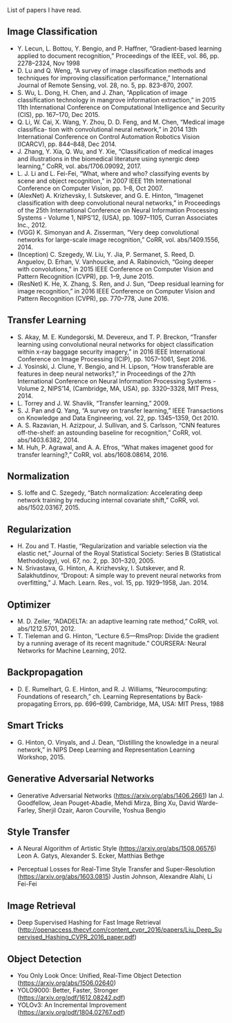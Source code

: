List of papers I have read.

## Image Classification
- Y. Lecun, L. Bottou, Y. Bengio, and P. Haffner, “Gradient-based learning applied to document recognition,” Proceedings of the IEEE, vol. 86, pp. 2278–2324, Nov 1998
- D. Lu and Q. Weng, “A survey of image classification methods and techniques for improving classification performance,” International Journal of Remote Sensing, vol. 28, no. 5, pp. 823–870, 2007.
- S. Wu, L. Dong, H. Chen, and J. Zhan, “Application of image classification technology in mangrove information extraction,” in 2015 11th International Conference on Computational Intelligence and Security (CIS), pp. 167–170, Dec 2015.
- Q. Li, W. Cai, X. Wang, Y. Zhou, D. D. Feng, and M. Chen, “Medical image classifica- tion with convolutional neural network,” in 2014 13th International Conference on Control Automation Robotics Vision (ICARCV), pp. 844–848, Dec 2014.
- J. Zhang, Y. Xia, Q. Wu, and Y. Xie, “Classification of medical images and illustrations in the biomedical literature using synergic deep learning,” CoRR, vol. abs/1706.09092, 2017.
- L. J. Li and L. Fei-Fei, “What, where and who? classifying events by scene and object recognition,” in 2007 IEEE 11th International Conference on Computer Vision, pp. 1–8, Oct 2007.
- (AlexNet) A. Krizhevsky, I. Sutskever, and G. E. Hinton, “Imagenet classification with deep convolutional neural networks,” in Proceedings of the 25th International Conference on Neural Information Processing Systems - Volume 1, NIPS’12, (USA), pp. 1097–1105, Curran Associates Inc., 2012.
- (VGG) K. Simonyan and A. Zisserman, “Very deep convolutional networks for large-scale image recognition,” CoRR, vol. abs/1409.1556, 2014.
- (Inception) C. Szegedy, W. Liu, Y. Jia, P. Sermanet, S. Reed, D. Anguelov, D. Erhan, V. Vanhoucke, and A. Rabinovich, “Going deeper with convolutions,” in 2015 IEEE Conference on Computer Vision and Pattern Recognition (CVPR), pp. 1–9, June 2015.
- (ResNet) K. He, X. Zhang, S. Ren, and J. Sun, “Deep residual learning for image recognition,” in 2016 IEEE Conference on Computer Vision and Pattern Recognition (CVPR), pp. 770–778, June 2016.

## Transfer Learning
- S. Akay, M. E. Kundegorski, M. Devereux, and T. P. Breckon, “Transfer learning using convolutional neural networks for object classification within x-ray baggage security imagery,” in 2016 IEEE International Conference on Image Processing (ICIP), pp. 1057–1061, Sept 2016.
- J. Yosinski, J. Clune, Y. Bengio, and H. Lipson, “How transferable are features in deep neural networks?,” in Proceedings of the 27th International Conference on Neural Information Processing Systems - Volume 2, NIPS’14, (Cambridge, MA, USA), pp. 3320–3328, MIT Press, 2014.
- L. Torrey and J. W. Shavlik, “Transfer learning,” 2009.
- S. J. Pan and Q. Yang, “A survey on transfer learning,” IEEE Transactions on Knowledge and Data Engineering, vol. 22, pp. 1345–1359, Oct 2010.
- A. S. Razavian, H. Azizpour, J. Sullivan, and S. Carlsson, “CNN features off-the-shelf: an astounding baseline for recognition,” CoRR, vol. abs/1403.6382, 2014.
- M. Huh, P. Agrawal, and A. A. Efros, “What makes imagenet good for transfer learning?,” CoRR, vol. abs/1608.08614, 2016.


## Normalization
- S. Ioffe and C. Szegedy, “Batch normalization: Accelerating deep network training by reducing internal covariate shift,” CoRR, vol. abs/1502.03167, 2015.

## Regularization
- H. Zou and T. Hastie, “Regularization and variable selection via the elastic net,” Journal of the Royal Statistical Society: Series B (Statistical Methodology), vol. 67, no. 2, pp. 301–320, 2005.
- N. Srivastava, G. Hinton, A. Krizhevsky, I. Sutskever, and R. Salakhutdinov, “Dropout: A simple way to prevent neural networks from overfitting,” J. Mach. Learn. Res., vol. 15, pp. 1929–1958, Jan. 2014.

## Optimizer
- M. D. Zeiler, “ADADELTA: an adaptive learning rate method,” CoRR, vol. abs/1212.5701, 2012.
- T. Tieleman and G. Hinton, “Lecture 6.5—RmsProp: Divide the gradient by a running average of its recent magnitude.” COURSERA: Neural Networks for Machine Learning, 2012.

## Backpropagation
- D. E. Rumelhart, G. E. Hinton, and R. J. Williams, “Neurocomputing: Foundations of research,” ch. Learning Representations by Back-propagating Errors, pp. 696–699, Cambridge, MA, USA: MIT Press, 1988

## Smart Tricks
- G. Hinton, O. Vinyals, and J. Dean, “Distilling the knowledge in a neural network,” in NIPS Deep Learning and Representation Learning Workshop, 2015.

## Generative Adversarial Networks
- Generative Adversarial Networks (https://arxiv.org/abs/1406.2661)
  Ian J. Goodfellow, Jean Pouget-Abadie, Mehdi Mirza, Bing Xu, David Warde-Farley, Sherjil Ozair, Aaron Courville, Yoshua Bengio
   
## Style Transfer
- A Neural Algorithm of Artistic Style (https://arxiv.org/abs/1508.06576) 
  Leon A. Gatys, Alexander S. Ecker, Matthias Bethge

- Perceptual Losses for Real-Time Style Transfer and Super-Resolution (https://arxiv.org/abs/1603.0815)
  Justin Johnson, Alexandre Alahi, Li Fei-Fei

## Image Retrieval
- Deep Supervised Hashing for Fast Image Retrieval (http://openaccess.thecvf.com/content_cvpr_2016/papers/Liu_Deep_Supervised_Hashing_CVPR_2016_paper.pdf)

## Object Detection
- You Only Look Once: Unified, Real-Time Object Detection (https://arxiv.org/abs/1506.02640)
- YOLO9000: Better, Faster, Stronger (https://arxiv.org/pdf/1612.08242.pdf)
- YOLOv3: An Incremental Improvement (https://arxiv.org/pdf/1804.02767.pdf) 
